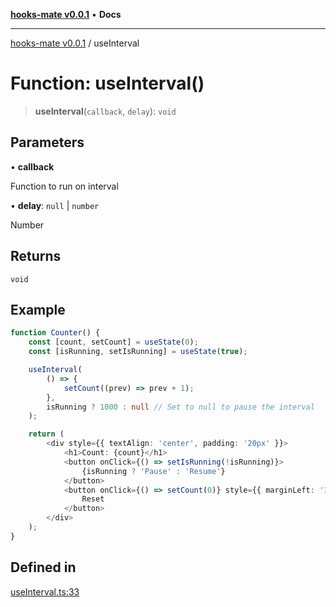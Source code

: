 [**hooks-mate v0.0.1**](../README.md) • **Docs**

***

[hooks-mate v0.0.1](../README.md) / useInterval

# Function: useInterval()

> **useInterval**(`callback`, `delay`): `void`

## Parameters

• **callback**

Function to run on interval

• **delay**: `null` \| `number`

Number

## Returns

`void`

## Example

```ts
function Counter() {
    const [count, setCount] = useState(0);
    const [isRunning, setIsRunning] = useState(true);

    useInterval(
        () => {
            setCount((prev) => prev + 1);
        },
        isRunning ? 1000 : null // Set to null to pause the interval
    );

    return (
        <div style={{ textAlign: 'center', padding: '20px' }}>
            <h1>Count: {count}</h1>
            <button onClick={() => setIsRunning(!isRunning)}>
                {isRunning ? 'Pause' : 'Resume'}
            </button>
            <button onClick={() => setCount(0)} style={{ marginLeft: '10px' }}>
                Reset
            </button>
        </div>
    );
}
```

## Defined in

[useInterval.ts:33](https://github.com/guestDI/hooks-mate/blob/350846f7dadcea6b0b5163ff1bb8b09e3085b88f/src/hooks/useInterval.ts#L33)
